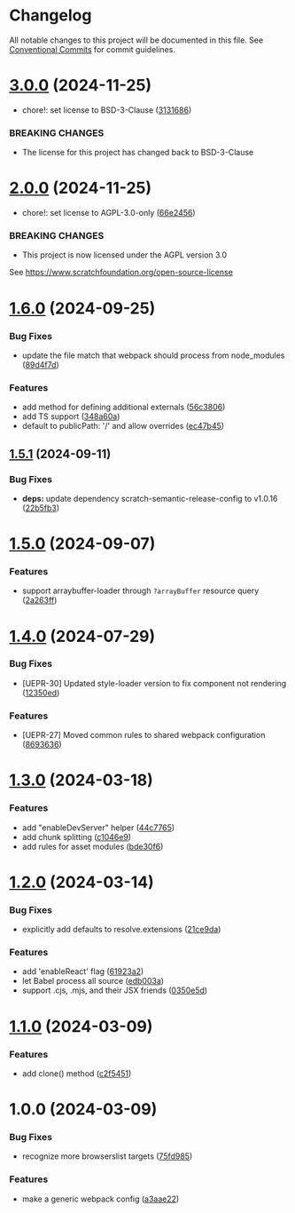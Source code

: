 # Changelog

All notable changes to this project will be documented in this file. See
[Conventional Commits](https://conventionalcommits.org) for commit guidelines.

# [3.0.0](https://github.com/scratchfoundation/scratch-webpack-configuration/compare/v2.0.0...v3.0.0) (2024-11-25)


* chore!: set license to BSD-3-Clause ([3131686](https://github.com/scratchfoundation/scratch-webpack-configuration/commit/3131686f4fcdd91916f33af3e59fdaeacb425664))


### BREAKING CHANGES

* The license for this project has changed back to BSD-3-Clause

# [2.0.0](https://github.com/scratchfoundation/scratch-webpack-configuration/compare/v1.6.0...v2.0.0) (2024-11-25)


* chore!: set license to AGPL-3.0-only ([66e2456](https://github.com/scratchfoundation/scratch-webpack-configuration/commit/66e2456649350eab6c56f0d6255f3a65d6876eb1))


### BREAKING CHANGES

* This project is now licensed under the AGPL version 3.0

See https://www.scratchfoundation.org/open-source-license

# [1.6.0](https://github.com/scratchfoundation/scratch-webpack-configuration/compare/v1.5.1...v1.6.0) (2024-09-25)


### Bug Fixes

* update the file match that webpack should process from node_modules ([89d4f7d](https://github.com/scratchfoundation/scratch-webpack-configuration/commit/89d4f7de4cb60ab9f262bfb5e765d67c7fc367a1))


### Features

* add method for defining additional externals ([56c3806](https://github.com/scratchfoundation/scratch-webpack-configuration/commit/56c38066111ec5d67d1faf39dc4ddaea5a091f90))
* add TS support ([348a60a](https://github.com/scratchfoundation/scratch-webpack-configuration/commit/348a60a0744bd881da3de792b900d9ec76e4eead))
* default to publicPath: '/' and allow overrides ([ec47b45](https://github.com/scratchfoundation/scratch-webpack-configuration/commit/ec47b45ea04b884b75b1b7df9a1cf3acff9443fb))

## [1.5.1](https://github.com/scratchfoundation/scratch-webpack-configuration/compare/v1.5.0...v1.5.1) (2024-09-11)


### Bug Fixes

* **deps:** update dependency scratch-semantic-release-config to v1.0.16 ([22b5fb3](https://github.com/scratchfoundation/scratch-webpack-configuration/commit/22b5fb3bcfb4df3a4f06eb6f82398771fab8bbd7))

# [1.5.0](https://github.com/scratchfoundation/scratch-webpack-configuration/compare/v1.4.0...v1.5.0) (2024-09-07)


### Features

* support arraybuffer-loader through `?arrayBuffer` resource query ([2a263ff](https://github.com/scratchfoundation/scratch-webpack-configuration/commit/2a263ff6e5f7cf895fac09d42866f3b6cf912e7f))

# [1.4.0](https://github.com/scratchfoundation/scratch-webpack-configuration/compare/v1.3.0...v1.4.0) (2024-07-29)


### Bug Fixes

* [UEPR-30] Updated style-loader version to fix component not rendering ([12350ed](https://github.com/scratchfoundation/scratch-webpack-configuration/commit/12350eda5774dbbaeded5e83e6f2a4aac70707bc))


### Features

* [UEPR-27] Moved common rules to shared webpack configuration ([8693636](https://github.com/scratchfoundation/scratch-webpack-configuration/commit/8693636e6dac0d305bade76d2056d2be7bf0e13c))

# [1.3.0](https://github.com/scratchfoundation/scratch-webpack-configuration/compare/v1.2.0...v1.3.0) (2024-03-18)


### Features

* add "enableDevServer" helper ([44c7765](https://github.com/scratchfoundation/scratch-webpack-configuration/commit/44c77658baeafaa715354e5de884cfefbc74d278))
* add chunk splitting ([c1046e9](https://github.com/scratchfoundation/scratch-webpack-configuration/commit/c1046e9a91c778bb237a0a4214ebcd95d5bc188c))
* add rules for asset modules ([bde30f6](https://github.com/scratchfoundation/scratch-webpack-configuration/commit/bde30f62b08697dee68a2750cf5b2650699eaf67))

# [1.2.0](https://github.com/scratchfoundation/scratch-webpack-configuration/compare/v1.1.0...v1.2.0) (2024-03-14)


### Bug Fixes

* explicitly add defaults to resolve.extensions ([21ce9da](https://github.com/scratchfoundation/scratch-webpack-configuration/commit/21ce9da9df20c83bea9b9c57d8a9d8bef96e3831))


### Features

* add 'enableReact' flag ([61923a2](https://github.com/scratchfoundation/scratch-webpack-configuration/commit/61923a29883fb5089441b6bc3cd9f8e65a078c9d))
* let Babel process all source ([edb003a](https://github.com/scratchfoundation/scratch-webpack-configuration/commit/edb003a62e30ac327dd2d0d82202285370589828))
* support .cjs, .mjs, and their JSX friends ([0350e5d](https://github.com/scratchfoundation/scratch-webpack-configuration/commit/0350e5ddef03f825cd79100e3e2ee4156ee76957))

# [1.1.0](https://github.com/scratchfoundation/scratch-webpack-configuration/compare/v1.0.0...v1.1.0) (2024-03-09)


### Features

* add clone() method ([c2f5451](https://github.com/scratchfoundation/scratch-webpack-configuration/commit/c2f5451022f99951dd0a1725f5fb752514882229))

# 1.0.0 (2024-03-09)


### Bug Fixes

* recognize more browserslist targets ([75fd985](https://github.com/scratchfoundation/scratch-webpack-configuration/commit/75fd985720674b480e13ce5431114432360e2abe))


### Features

* make a generic webpack config ([a3aae22](https://github.com/scratchfoundation/scratch-webpack-configuration/commit/a3aae2277fa2ec97a4c3d9a89348846d024a1099))
